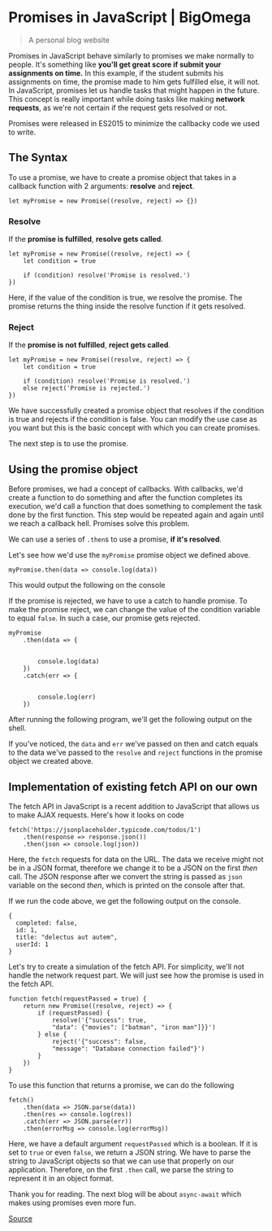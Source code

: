# Promises in JavaScript | BigOmega

> A personal blog website

Promises in JavaScript behave similarly to promises we make normally to people. It's something like **you'll get great score if submit your assignments on time.** In this example, if the student submits his assignments on time, the promise made to him gets fulfilled else, it will not. In JavaScript, promises let us handle tasks that might happen in the future. This concept is really important while doing tasks like making **network requests**, as we're not certain if the request gets resolved or not.

Promises were released in ES2015 to minimize the callbacky code we used to write.

The Syntax
----------

To use a promise, we have to create a promise object that takes in a callback function with 2 arguments: **resolve** and **reject**.

    let myPromise = new Promise((resolve, reject) => {})

### Resolve

If the **promise is fulfilled**, **resolve gets called**.

    let myPromise = new Promise((resolve, reject) => {
    	let condition = true
    
    	if (condition) resolve('Promise is resolved.')
    })

Here, if the value of the condition is true, we resolve the promise. The promise returns the thing inside the resolve function if it gets resolved.

### Reject

If the **promise is not fulfilled**, **reject gets called**.

    let myPromise = new Promise((resolve, reject) => {
    	let condition = true
    
    	if (condition) resolve('Promise is resolved.')
    	else reject('Promise is rejected.')
    })

We have successfully created a promise object that resolves if the condition is true and rejects if the condition is false. You can modify the use case as you want but this is the basic concept with which you can create promises.

The next step is to use the promise.

Using the promise object
------------------------

Before promises, we had a concept of callbacks. With callbacks, we'd create a function to do something and after the function completes its execution, we'd call a function that does something to complement the task done by the first function. This step would be repeated again and again until we reach a callback hell. Promises solve this problem.

We can use a series of `.then`s to use a promise, **if it's resolved**.

Let's see how we'd use the `myPromise` promise object we defined above.

    myPromise.then(data => console.log(data))

This would output the following on the console

If the promise is rejected, we have to use a catch to handle promise. To make the promise reject, we can change the value of the condition variable to equal `false`. In such a case, our promise gets rejected.

    myPromise
    	.then(data => {
    		
    		
    		console.log(data)
    	})
    	.catch(err => {
    		
    		
    		console.log(err)
    	})

After running the following program, we'll get the following output on the shell.

If you've noticed, the `data` and `err` we've passed on then and catch equals to the data we've passed to the `resolve` and `reject` functions in the promise object we created above.

Implementation of existing fetch API on our own
-----------------------------------------------

The fetch API in JavaScript is a recent addition to JavaScript that allows us to make AJAX requests. Here's how it looks on code

    fetch('https://jsonplaceholder.typicode.com/todos/1')
    	.then(response => response.json())
    	.then(json => console.log(json))

Here, the `fetch` requests for data on the URL. The data we receive might not be in a JSON format, therefore we change it to be a JSON on the first _then_ call. The JSON response after we convert the string is passed as `json` variable on the second _then_, which is printed on the console after that.

If we run the code above, we get the following output on the console.

    {
      completed: false,
      id: 1,
      title: "delectus aut autem",
      userId: 1
    }

Let's try to create a simulation of the fetch API. For simplicity, we'll not handle the network request part. We will just see how the promise is used in the fetch API.

    function fetch(requestPassed = true) {
    	return new Promise((resolve, reject) => {
    		if (requestPassed) {
    			resolve('{"success": true,
    			"data": {"movies": ["batman", "iron man"]}}')
    		} else {
    			reject('{"success": false,
    			"message": "Database connection failed"}')
    		}
    	})
    }

To use this function that returns a promise, we can do the following

    fetch()
    	.then(data => JSON.parse(data))
    	.then(res => console.log(res))
    	.catch(err => JSON.parse(err))
    	.then(errorMsg => console.log(errorMsg))

Here, we have a default argument `requestPassed` which is a boolean. If it is set to `true` or even `false`, we return a JSON string. We have to parse the string to JavaScript objects so that we can use that properly on our application. Therefore, on the first `.then` call, we parse the string to represent it in an object format.

Thank you for reading. The next blog will be about `async-await` which makes using promises even more fun.


[Source](https://www.bigomega.dev/promises)
